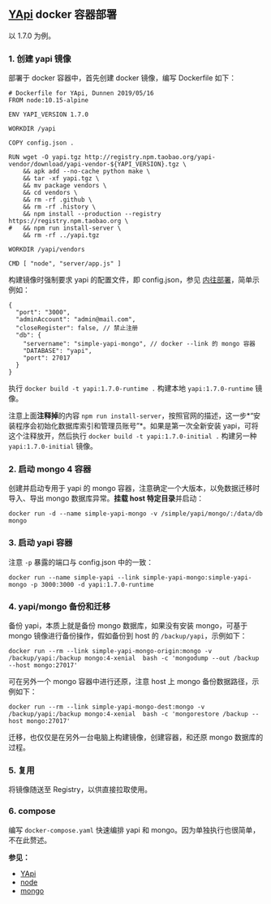 ## [YApi](https://github.com/YMFE/yapi) docker 容器部署

以 1.7.0 为例。

### 1. 创建 yapi 镜像

部署于 docker 容器中，首先创建 docker 镜像，编写 Dockerfile 如下：

    # Dockerfile for YApi, Dunnen 2019/05/16
    FROM node:10.15-alpine

    ENV YAPI_VERSION 1.7.0

    WORKDIR /yapi

    COPY config.json .

    RUN wget -O yapi.tgz http://registry.npm.taobao.org/yapi-vendor/download/yapi-vendor-${YAPI_VERSION}.tgz \
        && apk add --no-cache python make \
        && tar -xf yapi.tgz \
        && mv package vendors \
        && cd vendors \
        && rm -rf .github \
        && rm -rf .history \
        && npm install --production --registry https://registry.npm.taobao.org \
    #   && npm run install-server \
        && rm -rf ../yapi.tgz

    WORKDIR /yapi/vendors

    CMD [ "node", "server/app.js" ]

构建镜像时强制要求 yapi 的配置文件，即 config.json，参见 [内往部署](https://hellosean1025.github.io/yapi/devops/index.html)，简单示例如：

    {
      "port": "3000",
      "adminAccount": "admin@mail.com",
      "closeRegister": false, // 禁止注册
      "db": {
        "servername": "simple-yapi-mongo", // docker --link 的 mongo 容器
        "DATABASE": "yapi",
        "port": 27017
      }
    }

执行 `docker build -t yapi:1.7.0-runtime .` 构建本地 `yapi:1.7.0-runtime` 镜像。

注意上面**注释掉**的内容 `npm run install-server`，按照官网的描述，这一步*“安装程序会初始化数据库索引和管理员账号”*。如果是第一次全新安装 yapi，可将这个注释放开，然后执行 `docker build -t yapi:1.7.0-initial .` 构建另一种 `yapi:1.7.0-initial` 镜像。

### 2. 启动 mongo 4 容器

创建并启动专用于 yapi 的 mongo 容器，注意确定一个大版本，以免数据迁移时导入、导出 mongo 数据库异常。**挂载 host 特定目录**并启动：

    docker run -d --name simple-yapi-mongo -v /simple/yapi/mongo/:/data/db mongo

### 3. 启动 yapi 容器

注意 `-p` 暴露的端口与 config.json 中的一致：

    docker run --name simple-yapi --link simple-yapi-mongo:simple-yapi-mongo -p 3000:3000 -d yapi:1.7.0-runtime

### 4. yapi/mongo 备份和迁移

备份 yapi，本质上就是备份 mongo 数据库，如果没有安装 mongo，可基于 mongo 镜像进行备份操作，假如备份到 host 的 `/backup/yapi`，示例如下：

    docker run --rm --link simple-yapi-mongo-origin:mongo -v /backup/yapi:/backup mongo:4-xenial  bash -c 'mongodump --out /backup --host mongo:27017'

可在另外一个 mongo 容器中进行还原，注意 host 上 mongo 备份数据路径，示例如下：

    docker run --rm --link simple-yapi-mongo-dest:mongo -v /backup/yapi:/backup mongo:4-xenial  bash -c 'mongorestore /backup --host mongo:27017'

迁移，也仅仅是在另外一台电脑上构建镜像，创建容器，和还原 mongo 数据库的过程。

### 5. 复用

将镜像随送至 Registry，以供直接拉取使用。

### 6. compose

编写 `docker-compose.yaml` 快速编排 yapi 和 mongo。因为单独执行也很简单，不在此赘述。

**参见：**

 - [YApi](https://github.com/YMFE/yapi)
 - [node](https://hub.docker.com/_/node)
 - [mongo](https://hub.docker.com/_/mongo)
